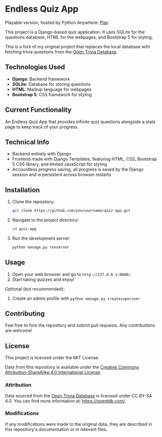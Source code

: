 # Endless Quiz App
Playable version, hosted by Python Anywhere: [Play](https://guillermode20.pythonanywhere.com/)

This project is a Django-based quiz application. It uses SQLite for the questions database, HTML for the webpages, and Bootstrap 5 for styling.

This is a fork of my original project that replaces the local database with fetching trivia questions from the [Open Trivia Database](https://opentdb.com/). 

## Technologies Used

- **Django**: Backend framework
- **SQLite**: Database for storing questions
- **HTML**: Markup language for webpages
- **Bootstrap 5**: CSS framework for styling

## Current Functionality

An Endless Quiz App that provides infinite quiz questions alongside a stats page to keep track of your progress. 

## Technical Info
- Backend entirely with Django
- Frontend made with Django Templates, featuring HTML, CSS, Bootstrap 5 CSS library, and limited JavaScript for styling
- Accountless progress saving, all progress is saved by the Django session and is persistent across browser restarts

## Installation

1. Clone the repository:
    ```bash
    git clone https://github.com/yourusername/quiz-app.git
    ```
2. Navigate to the project directory:
    ```bash
    cd quiz-app
    ```
3. Run the development server:
    ```bash
    python manage.py runserver
    ```

## Usage

1. Open your web browser and go to `http://127.0.0.1:8000/`.
2. Start taking quizzes and enjoy!

Optional (but recommended):
1. Create an admin profile with ```python manage.py createsuperuser```

## Contributing

Feel free to fork the repository and submit pull requests. Any contributions are welcome!

## License

This project is licensed under the MIT License.

Data from this repository is available under the [Creative Commons Attribution-ShareAlike 4.0 International License](https://creativecommons.org/licenses/by-sa/4.0/).

### Attribution

Data sourced from the [Open Trivia Database](https://opentdb.com/) is licensed under CC BY-SA 4.0. You can find more information at: https://opentdb.com/.

### Modifications

If any modifications were made to the original data, they are described in this repository's documentation or in relevant files.
